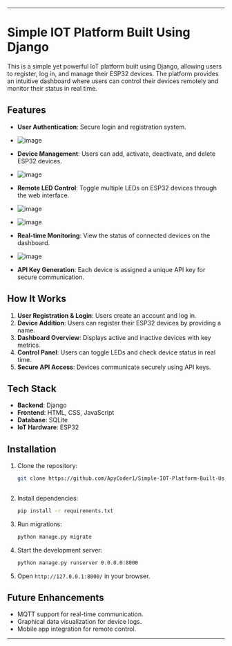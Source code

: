 

---

# Simple IOT Platform Built Using Django  

This is a simple yet powerful IoT platform built using Django, allowing users to register, log in, and manage their ESP32 devices. The platform provides an intuitive dashboard where users can control their devices remotely and monitor their status in real time.  

## Features  
- **User Authentication**: Secure login and registration system.
- ![image](https://github.com/user-attachments/assets/21a42dc8-c569-4b11-bd28-85d4c98e3adf)

- **Device Management**: Users can add, activate, deactivate, and delete ESP32 devices.
- ![image](https://github.com/user-attachments/assets/780c794a-149a-40ba-8c49-c1b03a2d566f)

- **Remote LED Control**: Toggle multiple LEDs on ESP32 devices through the web interface.
- ![image](https://github.com/user-attachments/assets/dc74722b-a760-41b5-8777-9edd2240e334)
- ![image](https://github.com/user-attachments/assets/9f8d5e60-4197-4347-baa8-b8486b454e6f)

 
- **Real-time Monitoring**: View the status of connected devices on the dashboard.
- ![image](https://github.com/user-attachments/assets/ba668edd-1d35-49be-a1ba-9c12fb089f2e)
 
- **API Key Generation**: Each device is assigned a unique API key for secure communication.  

## How It Works  
1. **User Registration & Login**: Users create an account and log in.  
2. **Device Addition**: Users can register their ESP32 devices by providing a name.  
3. **Dashboard Overview**: Displays active and inactive devices with key metrics.  
4. **Control Panel**: Users can toggle LEDs and check device status in real time.  
5. **Secure API Access**: Devices communicate securely using API keys.  

## Tech Stack  
- **Backend**: Django  
- **Frontend**: HTML, CSS, JavaScript  
- **Database**: SQLite 
- **IoT Hardware**: ESP32  

## Installation  
1. Clone the repository:  
   ```bash
   git clone https://github.com/ApyCoder1/Simple-IOT-Platform-Built-Using-Django/
  
   ```  
2. Install dependencies:  
   ```bash
   pip install -r requirements.txt
   ```  
3. Run migrations:  
   ```bash
   python manage.py migrate
   ```  
4. Start the development server:  
   ```bash
   python manage.py runserver 0.0.0.0:8000
   ```  
5. Open `http://127.0.0.1:8000/` in your browser.  

## Future Enhancements  
- MQTT support for real-time communication.  
- Graphical data visualization for device logs.  
- Mobile app integration for remote control.  

---
